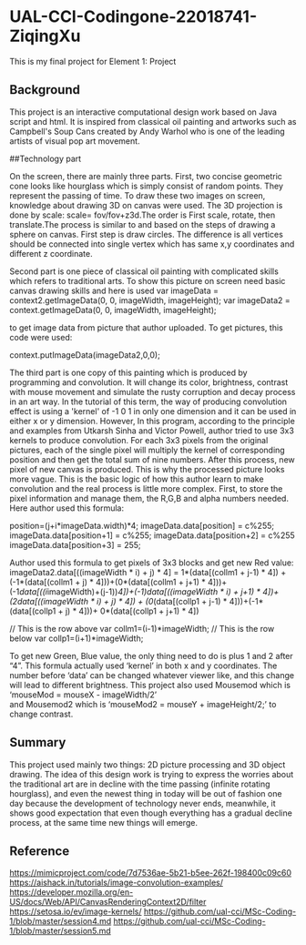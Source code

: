 # UAL-CCI-Codingone-22018741-ZiqingXu
This is my final project for Element 1: Project

## Background 

This project is an interactive computational design work based on Java script and html. It is inspired from classical oil painting and artworks such as Campbell's Soup Cans created by Andy Warhol who is one of the leading artists of visual pop art movement. 

##Technology part

On the screen, there are mainly three parts. First, two concise geometric cone looks like hourglass which is simply consist of random points. They represent the passing of time. To draw these two images on screen, knowledge about drawing 3D on canvas were used. The 3D projection is done by scale: scale= fov/fov+z3d.The order is First scale, rotate, then translate.The process is similar to and based on the steps of drawing a sphere on canvas. First step is draw circles. The difference is all vertices should be connected into single vertex which has same x,y coordinates and different z coordinate.

Second part is one piece of classical oil painting with complicated skills which refers to traditional arts. To show this picture on screen need basic canvas drawing skills and here is used
var imageData = context2.getImageData(0, 0, imageWidth, imageHeight);
var imageData2 = context.getImageData(0, 0, imageWidth, imageHeight);

to get image data from picture that author uploaded.
To get pictures, this code were used:

context.putImageData(imageData2,0,0);

The third part is one copy of this painting which is produced by programming and convolution. It will change its color, brightness, contrast with mouse movement and simulate the rusty corruption and decay process in an art way. In the tutorial of this term, the way of producing convolution effect is using a 'kernel' of -1 0 1 in only one dimension and it can be used in either x or y dimension. However, In this program, according to the principle and examples from Utkarsh Sinha and Victor Powell, author tried to use 3x3 kernels to produce convolution. For each 3x3 pixels from the original pictures, each of the single pixel will multiply the kernel of corresponding position and then get the total sum of nine numbers. After this process, new pixel of new canvas is produced. This is why the processed picture looks more vague. This is the basic logic of how this author learn to make convolution and the real process is little more complex. First, to store the pixel information and manage them, the R,G,B and alpha numbers needed. Here author used this formula: 

position=(j+i*imageData.width)*4;
imageData.data[position] = c%255;
imageData.data[position+1] = c%255;
imageData.data[position+2] = c%255
imageData.data[position+3] = 255;

Author used this formula to get pixels of 3x3 blocks and get new Red value:
imageData2.data[((imageWidth * i) + j) * 4] = 
1*(data[(collm1 + j-1) * 4]) + (-1*(data[(collm1 + j) * 4]))+(0*(data[(collm1 + j+1) * 4]))+(-1*data[((i*imageWidth)+(j-1))*4])+(-1)*data[((imageWidth * i) + j+1) * 4])+(2*data[((imageWidth * i) + j) * 4]) + (0*(data[(collp1 + j-1) * 4]))+(-1*(data[(collp1 + j) * 4]))+ 0*(data[(collp1 + j+1) * 4])


// This is the row above
            var collm1=(i-1)*imageWidth;
// This is the row below
            var collp1=(i+1)*imageWidth;


To get new Green, Blue value, the only thing need to do is plus 1 and 2 after “4”. This formula actually used ‘kernel’ in both x and y coordinates.
The number before ‘data’ can be changed whatever viewer like, and this change will lead to different brightness.
This project also used Mousemod which is 
‘mouseMod = mouseX - imageWidth/2’  
and Mousemod2 which is
 ‘mouseMod2 = mouseY + imageHeight/2;’ 
to change contrast.

## Summary

This project used mainly two things: 2D picture processing and 3D object drawing. The idea of this design work is trying to express the worries about the traditional art are in decline with the time passing (infinite rotating hourglass), and even the newest thing in today will be out of fashion one day because the development of technology never ends, meanwhile, it shows good expectation that even though everything has a gradual decline process, at the same time new things will emerge. 

## Reference

https://mimicproject.com/code/7d7536ae-5b21-b5ee-262f-198400c09c60
https://aishack.in/tutorials/image-convolution-examples/ 
https://developer.mozilla.org/en-US/docs/Web/API/CanvasRenderingContext2D/filter
https://setosa.io/ev/image-kernels/ 
https://github.com/ual-cci/MSc-Coding-1/blob/master/session4.md 
https://github.com/ual-cci/MSc-Coding-1/blob/master/session5.md 

